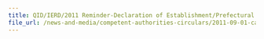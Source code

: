 ```yaml
---
title: QID/IERD/2011 Reminder-Declaration of Establishment/Prefectural Codes for Permits involving Seafood, Fresh Fruits & Vegetables and Processed Food and Food Appliances 
file_url: /news-and-media/competent-authorities-circulars/2011-09-01-ca2.pdf
---
```

